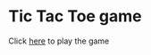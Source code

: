# Tic Tac Toe game


Click [here](https://mrinmay-santra.github.io/tic-tac-toe-game/) to play the game


